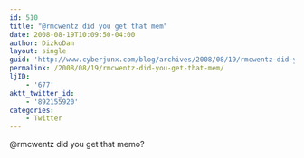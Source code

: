 ```yaml
---
id: 510
title: "@rmcwentz did you get that mem"
date: 2008-08-19T10:09:50-04:00
author: DizkoDan
layout: single
guid: 'http://www.cyberjunx.com/blog/archives/2008/08/19/rmcwentz-did-you-get-that-mem/'
permalink: /2008/08/19/rmcwentz-did-you-get-that-mem/
ljID:
    - '677'
aktt_twitter_id:
    - '892155920'
categories:
    - Twitter
---
```


@rmcwentz did you get that memo?